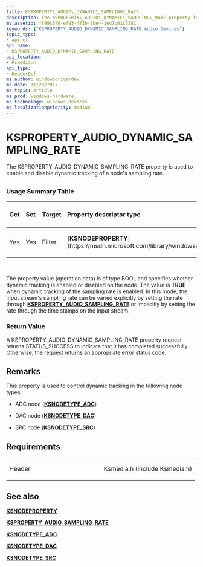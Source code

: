 ```yaml
---
title: KSPROPERTY\_AUDIO\_DYNAMIC\_SAMPLING\_RATE
description: The KSPROPERTY\_AUDIO\_DYNAMIC\_SAMPLING\_RATE property is used to enable and disable dynamic tracking of a node's sampling rate.
ms.assetid: ff99c670-ef93-4730-8be4-1ed7c01c5381
keywords: ["KSPROPERTY_AUDIO_DYNAMIC_SAMPLING_RATE Audio Devices"]
topic_type:
- apiref
api_name:
- KSPROPERTY_AUDIO_DYNAMIC_SAMPLING_RATE
api_location:
- Ksmedia.h
api_type:
- HeaderDef
ms.author: windowsdriverdev
ms.date: 11/28/2017
ms.topic: article
ms.prod: windows-hardware
ms.technology: windows-devices
ms.localizationpriority: medium
---
```


# KSPROPERTY\_AUDIO\_DYNAMIC\_SAMPLING\_RATE


The KSPROPERTY\_AUDIO\_DYNAMIC\_SAMPLING\_RATE property is used to enable and disable dynamic tracking of a node's sampling rate.

## <span id="ddk_ksproperty_audio_dynamic_sampling_rate_ks"></span><span id="DDK_KSPROPERTY_AUDIO_DYNAMIC_SAMPLING_RATE_KS"></span>


### <span id="Usage_Summary_Table"></span><span id="usage_summary_table"></span><span id="USAGE_SUMMARY_TABLE"></span>Usage Summary Table

<table>
<colgroup>
<col width="20%" />
<col width="20%" />
<col width="20%" />
<col width="20%" />
<col width="20%" />
</colgroup>
<thead>
<tr class="header">
<th align="left">Get</th>
<th align="left">Set</th>
<th align="left">Target</th>
<th align="left">Property descriptor type</th>
<th align="left">Property value type</th>
</tr>
</thead>
<tbody>
<tr class="odd">
<td align="left"><p>Yes</p></td>
<td align="left"><p>Yes</p></td>
<td align="left"><p>Filter</p></td>
<td align="left"><p>[<strong>KSNODEPROPERTY</strong>](https://msdn.microsoft.com/library/windows/hardware/ff537143)</p></td>
<td align="left"><p>BOOL</p></td>
</tr>
</tbody>
</table>

 

The property value (operation data) is of type BOOL and specifies whether dynamic tracking is enabled or disabled on the node. The value is **TRUE** when dynamic tracking of the sampling rate is enabled. In this mode, the input stream's sampling rate can be varied explicitly by setting the rate through [**KSPROPERTY\_AUDIO\_SAMPLING\_RATE**](ksproperty-audio-sampling-rate.md) or implicitly by setting the rate through the time stamps on the input stream.

### <span id="Return_Value"></span><span id="return_value"></span><span id="RETURN_VALUE"></span>Return Value

A KSPROPERTY\_AUDIO\_DYNAMIC\_SAMPLING\_RATE property request returns STATUS\_SUCCESS to indicate that it has completed successfully. Otherwise, the request returns an appropriate error status code.

Remarks
-------

This property is used to control dynamic tracking in the following node types:

-   ADC node ([**KSNODETYPE\_ADC**](ksnodetype-adc.md))

-   DAC node ([**KSNODETYPE\_DAC**](ksnodetype-dac.md))

-   SRC node ([**KSNODETYPE\_SRC**](ksnodetype-src.md))

Requirements
------------

<table>
<colgroup>
<col width="50%" />
<col width="50%" />
</colgroup>
<tbody>
<tr class="odd">
<td align="left"><p>Header</p></td>
<td align="left">Ksmedia.h (include Ksmedia.h)</td>
</tr>
</tbody>
</table>

## <span id="see_also"></span>See also


[**KSNODEPROPERTY**](https://msdn.microsoft.com/library/windows/hardware/ff537143)

[**KSPROPERTY\_AUDIO\_SAMPLING\_RATE**](ksproperty-audio-sampling-rate.md)

[**KSNODETYPE\_ADC**](ksnodetype-adc.md)

[**KSNODETYPE\_DAC**](ksnodetype-dac.md)

[**KSNODETYPE\_SRC**](ksnodetype-src.md)

 

 






